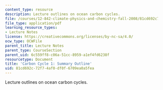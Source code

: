 ```yaml
---
content_type: resource
description: Lecture outlines on ocean carbon cycles.
file: /courses/12-842-climate-physics-and-chemistry-fall-2008/81cd692c72f74af0df0f6709ea0a5fea_handout.pdf
file_type: application/pdf
learning_resource_types:
- Lecture Notes
license: https://creativecommons.org/licenses/by-nc-sa/4.0/
ocw_type: OCWFile
parent_title: Lecture Notes
parent_type: CourseSection
parent_uid: 6c559ff8-c06a-51cc-8959-a1ef4fd6238f
resourcetype: Document
title: 'Carbon Cycle 1: Summary Outline'
uid: 81cd692c-72f7-4af0-df0f-6709ea0a5fea
---
```

Lecture outlines on ocean carbon cycles.
